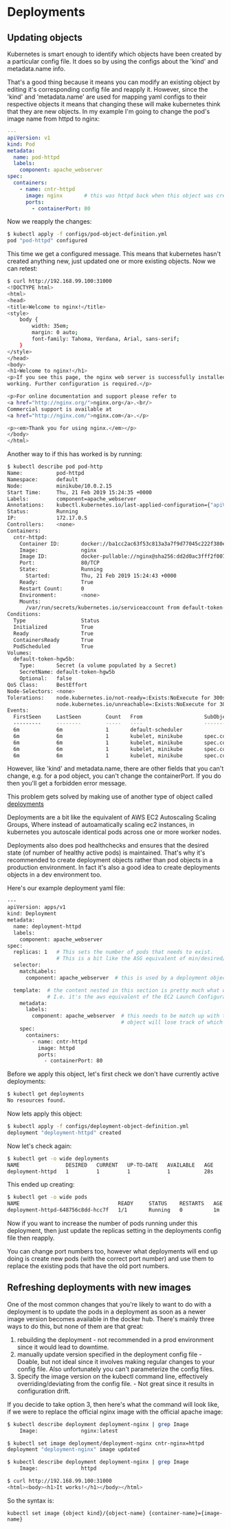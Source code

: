 # Deployments

## Updating objects

Kubernetes is smart enough to identify which objects have been created by a particular config file. It does so by using the configs about the 'kind' and metadata.name info. 

That's a good thing because it means you can modify an existing object by editing it's corresponding config file and reapply it. However, since the 'kind' and 'metadata.name' are used for mapping yaml configs to their respective objects it means that changing these will make kubernetes think that they are new objects. In my example I'm going to change the pod's image name from httpd to nginx:

```yaml
---
apiVersion: v1
kind: Pod
metadata:
  name: pod-httpd
  labels:
    component: apache_webserver
spec: 
  containers:
    - name: cntr-httpd
      image: nginx       # this was httpd back when this object was created. 
      ports:
        - containerPort: 80

```

Now we reapply the changes:

```bash
$ kubectl apply -f configs/pod-object-definition.yml 
pod "pod-httpd" configured
```

This time we get a configured message. This means that kubernetes hasn't created anything new, just updated one or more existing objects. Now we can retest:

```bash
$ curl http://192.168.99.100:31000
<!DOCTYPE html>
<html>
<head>
<title>Welcome to nginx!</title>
<style>
    body {
        width: 35em;
        margin: 0 auto;
        font-family: Tahoma, Verdana, Arial, sans-serif;
    }
</style>
</head>
<body>
<h1>Welcome to nginx!</h1>
<p>If you see this page, the nginx web server is successfully installed and
working. Further configuration is required.</p>

<p>For online documentation and support please refer to
<a href="http://nginx.org/">nginx.org</a>.<br/>
Commercial support is available at
<a href="http://nginx.com/">nginx.com</a>.</p>

<p><em>Thank you for using nginx.</em></p>
</body>
</html>
```

Another way to if this has worked is by running:

```bash
$ kubectl describe pod pod-http
Name:           pod-httpd
Namespace:      default
Node:           minikube/10.0.2.15
Start Time:     Thu, 21 Feb 2019 15:24:35 +0000
Labels:         component=apache_webserver
Annotations:    kubectl.kubernetes.io/last-applied-configuration={"apiVersion":"v1","kind":"Pod","metadata":{"annotations":{},"labels":{"component":"apache_webserver"},"name":"pod-httpd","namespace":"default"},"spec"...
Status:         Running
IP:             172.17.0.5
Controllers:    <none>
Containers:
  cntr-httpd:
    Container ID:       docker://ba1cc2ac63f53c813a3a7f9d77045c222f380e34a333378876b011d7ae8eaa73
    Image:              nginx
    Image ID:           docker-pullable://nginx@sha256:dd2d0ac3fff2f007d99e033b64854be0941e19a2ad51f174d9240dda20d9f534
    Port:               80/TCP
    State:              Running
      Started:          Thu, 21 Feb 2019 15:24:43 +0000
    Ready:              True
    Restart Count:      0
    Environment:        <none>
    Mounts:
      /var/run/secrets/kubernetes.io/serviceaccount from default-token-hgw5b (ro)
Conditions:
  Type                  Status
  Initialized           True 
  Ready                 True 
  ContainersReady       True 
  PodScheduled          True 
Volumes:
  default-token-hgw5b:
    Type:       Secret (a volume populated by a Secret)
    SecretName: default-token-hgw5b
    Optional:   false
QoS Class:      BestEffort
Node-Selectors: <none>
Tolerations:    node.kubernetes.io/not-ready=:Exists:NoExecute for 300s
                node.kubernetes.io/unreachable=:Exists:NoExecute for 300s
Events:
  FirstSeen     LastSeen        Count   From                    SubObjectPath                   Type            Reason          Message
  ---------     --------        -----   ----                    -------------                   --------        ------          -------
  6m            6m              1       default-scheduler                                       Normal          Scheduled       Successfully assigned default/pod-httpd to minikube
  6m            6m              1       kubelet, minikube       spec.containers{cntr-httpd}     Normal          Pulling         pulling image "nginx"
  6m            6m              1       kubelet, minikube       spec.containers{cntr-httpd}     Normal          Pulled          Successfully pulled image "nginx"
  6m            6m              1       kubelet, minikube       spec.containers{cntr-httpd}     Normal          Created         Created container
  6m            6m              1       kubelet, minikube       spec.containers{cntr-httpd}     Normal          Started         Started container
```

However, like 'kind' and metadata.name, there are other fields that you can't change, e.g. for a pod object, you can't change the containerPort. If you do then you'll get a forbidden error message.

This problem gets solved by making use of another type of object called [deployments](https://kubernetes.io/docs/concepts/workloads/controllers/deployment/)

Deployments are a bit like the equivalent of AWS EC2 Autoscaling Scaling Groups, Where instead of autoamatically scaling ec2 instances, in kubernetes you autoscale identical pods across one or more worker nodes. 

Deployments also does pod healthchecks and ensures that the desired state (of number of healthy active pods) is maintained. That's why it's recommended to create deployment objects rather than pod objects in a production environment. In fact it's also a good idea to create deployments objects in a dev environment too. 

Here's our example deployment yaml file:

```bash
---
apiVersion: apps/v1
kind: Deployment
metadata:
  name: deployment-httpd
  labels:
    component: apache_webserver
spec:
  replicas: 1   # This sets the number of pods that needs to exist. 
                # This is a bit like the ASG equivalent of min/desired/max, but as a single value. 
  selector:
    matchLabels:
      component: apache_webserver  # this is used by a deployment object to keep track of which pods it's configuration created.

  template:  # the content nested in this section is pretty much what was in the pod-definition yaml file. 
             # I.e. it's the aws equivalent of the EC2 Launch Configuration. 
    metadata:
      labels:
        component: apache_webserver  # this needs to be match up with the matchLabels setting above, otherwise the deployment
                                     # object will lose track of which pods it instructed kubemaster to create. 
    spec: 
      containers:
        - name: cntr-httpd
          image: httpd
          ports:
            - containerPort: 80
```

Before we apply this object, let's first check we don't have currently active deployments:

```bash
$ kubectl get deployments
No resources found.
```


Now lets apply this object:

```bash
$ kubectl apply -f configs/deployment-object-definition.yml 
deployment "deployment-httpd" created
```

Now let's check again:

```bash
$ kubectl get -o wide deployments
NAME               DESIRED   CURRENT   UP-TO-DATE   AVAILABLE   AGE       CONTAINER(S)   IMAGE(S)   SELECTOR
deployment-httpd   1         1         1            1           28s       cntr-httpd     httpd      component=apache_webserver
```

This ended up creating:

```bash
$ kubectl get -o wide pods
NAME                                READY     STATUS    RESTARTS   AGE       IP           NODE
deployment-httpd-648756c8dd-hcc7f   1/1       Running   0          1m        172.17.0.5   minikube
```

Now if you want to increase the number of pods running under this deployment, then just update the replicas setting in the deployments config file then reapply. 

You can change port numbers too, however what deployments will end up doing is create new pods (with the correct port number) and use them to replace the existing pods that have the old port numbers.


## Refreshing deployments with new images

One of the most common changes that you're likely to want to do with a deployment is to update the pods in a deployment as soon as a newer image version becomes available in the docker hub. There's mainly three ways to do this, but none of them are that great:

1. rebuilding the deployment - not recommended in a prod environment since it would lead to downtime.
2. manually update version specified in the deployment config file - Doable, but not ideal since it involves making regular changes to your config file. Also unfortunately you can't parameterize the config files.
3. Specify the image version on the kubectl command line, effectively overriding/deviating from the config file. - Not great since it results in configuration drift. 

If you decide to take option 3, then here's what the command will look like, if we were to replace the official nginx image with the official apache image:

```bash
$ kubectl describe deployment deployment-nginx | grep Image
    Image:              nginx:latest

$ kubectl set image deployment/deployment-nginx cntr-nginx=httpd
deployment "deployment-nginx" image updated

$ kubectl describe deployment deployment-nginx | grep Image
    Image:              httpd

$ curl http://192.168.99.100:31000
<html><body><h1>It works!</h1></body></html>
```

So the syntax is:

```text
kubectl set image {object kind}/{object-name} {container-name}={image-name}
```


